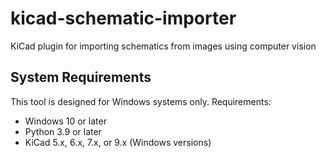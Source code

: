 # kicad-schematic-importer
KiCad plugin for importing schematics from images using computer vision

## System Requirements

This tool is designed for Windows systems only. Requirements:
- Windows 10 or later
- Python 3.9 or later
- KiCad 5.x, 6.x, 7.x, or 9.x (Windows versions)
